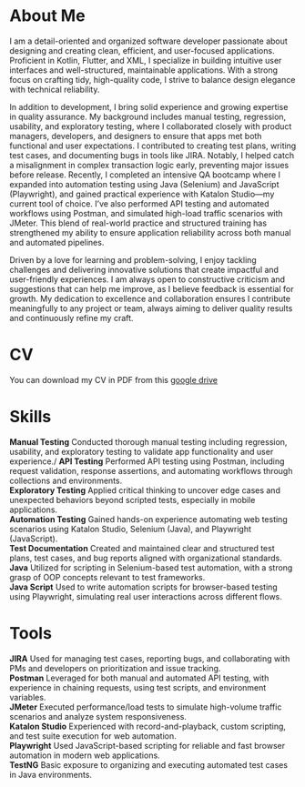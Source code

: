 # About Me
I am a detail-oriented and organized software developer passionate about designing and creating clean, efficient, and user-focused applications. Proficient in Kotlin, Flutter, and XML, I specialize in building intuitive user interfaces and well-structured, maintainable applications. With a strong focus on crafting tidy, high-quality code, I strive to balance design elegance with technical reliability.

In addition to development, I bring solid experience and growing expertise in quality assurance. My background includes manual testing, regression, usability, and exploratory testing, where I collaborated closely with product managers, developers, and designers to ensure that apps met both functional and user expectations. I contributed to creating test plans, writing test cases, and documenting bugs in tools like JIRA. Notably, I helped catch a misalignment in complex transaction logic early, preventing major issues before release. Recently, I completed an intensive QA bootcamp where I expanded into automation testing using Java (Selenium) and JavaScript (Playwright), and gained practical experience with Katalon Studio—my current tool of choice. I’ve also performed API testing and automated workflows using Postman, and simulated high-load traffic scenarios with JMeter. This blend of real-world practice and structured training has strengthened my ability to ensure application reliability across both manual and automated pipelines.

Driven by a love for learning and problem-solving, I enjoy tackling challenges and delivering innovative solutions that create impactful and user-friendly experiences. I am always open to constructive criticism and suggestions that can help me improve, as I believe feedback is essential for growth. My dedication to excellence and collaboration ensures I contribute meaningfully to any project or team, always aiming to deliver quality results and continuously refine my craft.

# CV
You can download my CV in PDF from this [google drive](https://drive.google.com/file/d/1O2d2tBSO1vE3EaMHyLl1Zd-JMxtJaHwi/view?usp=sharing) 

# Skills
**Manual Testing**
Conducted thorough manual testing including regression, usability, and exploratory testing to validate app functionality and user experience./
**API Testing**
Performed API testing using Postman, including request validation, response assertions, and automating workflows through collections and environments.<br/>
**Exploratory Testing**
Applied critical thinking to uncover edge cases and unexpected behaviors beyond scripted tests, especially in mobile applications.<br/>
**Automation Testing**
Gained hands-on experience automating web testing scenarios using Katalon Studio, Selenium (Java), and Playwright (JavaScript).<br/>
**Test Documentation**
Created and maintained clear and structured test plans, test cases, and bug reports aligned with organizational standards.<br/>
**Java**
Utilized for scripting in Selenium-based test automation, with a strong grasp of OOP concepts relevant to test frameworks.<br/>
**Java Script**
Used to write automation scripts for browser-based testing using Playwright, simulating real user interactions across different flows.<br/>

# Tools
**JIRA**
Used for managing test cases, reporting bugs, and collaborating with PMs and developers on prioritization and issue tracking.<br/>
**Postman** 
Leveraged for both manual and automated API testing, with experience in chaining requests, using test scripts, and environment variables.<br/>
**JMeter**
Executed performance/load tests to simulate high-volume traffic scenarios and analyze system responsiveness.<br/>
**Katalon Studio**
Experienced with record-and-playback, custom scripting, and test suite execution for web automation.<br/>
**Playwright**
Used JavaScript-based scripting for reliable and fast browser automation in modern web applications.<br/>
**TestNG**
Basic exposure to organizing and executing automated test cases in Java environments.<br/>
